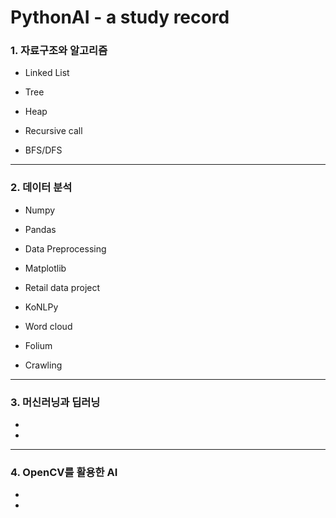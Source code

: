 # PythonAI - a study record


### 1. 자료구조와 알고리즘 
* Linked List

* Tree

* Heap

* Recursive call

* BFS/DFS

---



### 2. 데이터 분석
* Numpy

* Pandas

* Data Preprocessing

* Matplotlib

* Retail data project

* KoNLPy

* Word cloud

* Folium

* Crawling

---




### 3. 머신러닝과 딥러닝
*

*


---



### 4. OpenCV를 활용한 AI
*

*

